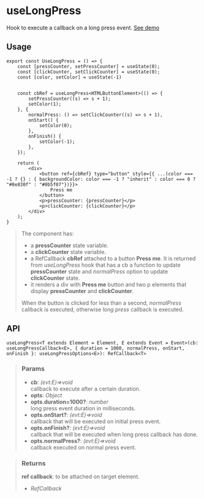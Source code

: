 # useLongPress
Hook to execute a callback on a long press event. [See demo](https://ndriadev.github.io/react-tools/#/hooks/events/useLongPress)

## Usage

```tsx
export const UseLongPress = () => {
	const [pressCounter, setPressCounter] = useState(0);
	const [clickCounter, setClickCounter] = useState(0);
	const [color, setColor] = useState(-1)


	const cbRef = useLongPress<HTMLButtonElement>(() => {
		setPressCounter((s) => s + 1);
		setColor(1);
	}, {
		normalPress: () => setClickCounter((s) => s + 1),
		onStart() {
			setColor(0);
		},
		onFinish() {
			setColor(-1);
		},
	});

	return (
		<div>
			<button ref={cbRef} type="button" style={{ ...(color === -1 ? {} : { backgroundColor: color === -1 ? "inherit" : color === 0 ? "#8e830f" : "#0b5f07"})}}>
				Press me
			</button>
			<p>pressCounter: {pressCounter}</p>
			<p>clickCounter: {clickCounter}</p>
		</div>
	);
}
```

> The component has:
> - a __pressCounter__ state variable.
> - a __clickCounter__ state variable.
> - a RefCallback __cbRef__ attached to a button __Press me__. It is returned from _useLongPress_ hook that has a cb a function to update __pressCounter__ state and _normalPress_ option to update __clickCounter__ state.
> - it renders a div with __Press me__ button and two p elements that display __pressCounter__ and __clickCounter__.
> 
> When the button is clicked for less than a second, _normalPress_ callback is executed, otherwise _long press_ callback is executed.


## API

```tsx
useLongPress<T extends Element = Element, E extends Event = Event>(cb: useLongPressCallback<E>, { duration = 1000, normalPress, onStart, onFinish }: useLongPressOptions<E>): RefCallback<T>
```

> ### Params
>
> - __cb__: _(evt:E)=>void_  
callback to execute after a certain duration.
> - __opts__: _Object_
> - __opts.duration=1000?__: _number_  
long press event duration in milliseconds.
> - __opts.onStart?__: _(evt:E)=>void_  
callback that will be executed on initial press event.
> - __opts.onFinish?__: _(evt:E)=>void_  
callback that will be executed when long press callback has done.
> - __opts.normalPress?__: _(evt:E)=>void_  
callback executed on normal press event.
>

> ### Returns
>
> __ref callback__: to be attached on target element.
> - _RefCallback<T>_  
>